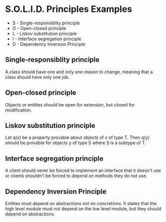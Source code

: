 # S.O.L.I.D. Principles Examples
- S - Single-responsiblity principle
- O - Open-closed principle
- L - Liskov substitution principle
- I - Interface segregation principle
- D - Dependency Inversion Principle

## Single-responsiblity principle
A class should have one and only one reason to change, meaning that a class should have only one job.

## Open-closed principle
Objects or entities should be open for extension, but closed for modification.

## Liskov substitution principle
Let q(x) be a property provable about objects of x of type T. Then q(y) should be provable for objects y of type S where S is a subtype of T.

## Interface segregation principle
A client should never be forced to implement an interface that it doesn't use or clients shouldn't be forced to depend on methods they do not use.

## Dependency Inversion Principle
Entities must depend on abstractions not on concretions. It states that the high level module must not depend on the low level module, but they should depend on abstractions.
